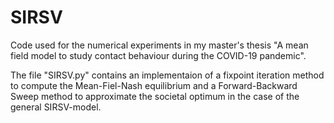 # SIRSV
Code used for the numerical experiments in my master's thesis "A mean field model to study contact behaviour during the COVID-19 pandemic".

The file "SIRSV.py" contains an implementaion of a fixpoint iteration method to compute the Mean-Fiel-Nash equilibrium and a Forward-Backward Sweep method to approximate the societal optimum in the case of the general SIRSV-model.
